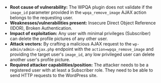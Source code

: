- **Root cause of vulnerability:** The WPQA plugin does not validate if the `image_id` parameter provided in the `wpqa_remove_image` AJAX action belongs to the requesting user.
- **Weaknesses/vulnerabilities present:** Insecure Direct Object Reference (IDOR), Broken Authentication.
- **Impact of exploitation:** Any user with minimal privileges (Subscriber) can delete the profile pictures of any other user.
- **Attack vectors:** By crafting a malicious AJAX request to the `wp-admin/admin-ajax.php` endpoint with the `action=wpqa_remove_image` and providing the target user's `image_id`, any low privileged user can delete another user's profile picture.
- **Required attacker capabilities/position:** The attacker needs to be a registered user with at least a Subscriber role. They need to be able to send HTTP requests to the WordPress site.